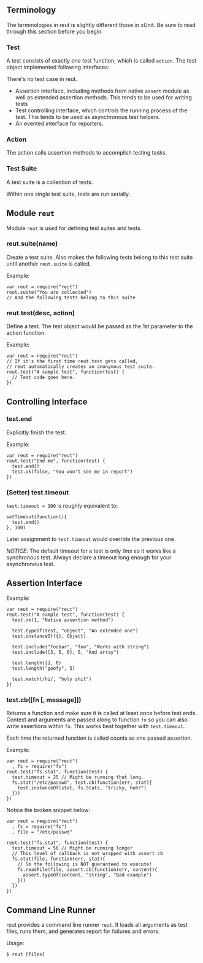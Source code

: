 ## Terminology

The terminologies in reut is slightly different those in xUnit. Be sure to
read through this section before you begin.

### Test

A test consists of exactly _one_ test function, which is called `action`.
The test object implemented following interfaces:

There's no test case in reut.

* Assertion interface, including methods from native `assert` module as
  well as extended assertion methods. This tends to be used for writing
  tests
* Test controlling interface, which controls the running process of the
  test. This tends to be used as asynchronous test helpers.
* An evented interface for reporters.

### Action

The action calls assertion methods to accomplish testing tasks.

### Test Suite

A test suite is a collection of tests.

Within one single test suite, tests are run serially.

## Module `reut`

Module `reut` is used for defining test suites and tests.

### reut.suite(name)

Create a test suite. Also makes the following tests belong to this test
suite until another `reut.suite` is called.

Example:

    var reut = require("reut")
    reut.suite("You are collected")
    // And the following tests belong to this suite

### reut.test(desc, action)

Define a test. The test object would be passed as the 1st parameter to the
action function.

Example:

    var reut = require("reut")
    // If it's the first time reut.test gets called,
    // reut automatically creates an anonymous test suite.
    reut.test("A sample test", function(test) {
      // Test code goes here.
    })

## Controlling Interface

### test.end

Explicitly finish the test.

Example:

    var reut = require("reut")
    reut.test("End me", function(test) {
      test.end()
      test.ok(false, "You won't see me in report")
    })

### (Setter) test.timeout

`test.timeout = 100` is roughly equivalent to:

    setTimeout(function(){
      test.end()
    }, 100)

Later assignment to `test.timeout` would override the previous one.

_NOTICE_: The default timeout for a test is only _1ms_ so it works like a
synchronous test. Always declare a timeout long enough for your
asynchronous test.

## Assertion Interface

Example:

    var reut = require("reut")
    reut.test("A sample test", function(test) {
      test.ok(1, "Native assertion method")

      test.typeOf(test, "object", "An extended one")
      test.instanceOf({}, Object)

      test.include("foobar", "foo", "Works with string")
      test.include([3, 5, 6], 5, "And array")

      test.length([], 0)
      test.length("goofy", 5)

      test.match(/hi/, "holy shit")
    })

### test.cb([fn [, message]])

Returns a function and make sure it is called at least once before test
ends.  Context and arguments are passed along to function `fn` so you can
also write assertions within `fn`. This works best together with
`test.timeout`.

Each time the returned function is called counts as one passed assertion.

Example:

    var reut = require("reut")
      , fs = require("fs")
    reut.test("fs.stat", function(test) {
      test.timeout = 25 // Might be running that long.
      fs.stat("/etc/passwd", test.cb(function(err, stat){
        test.instanceOf(stat, fs.Stats, "tricky, huh?")
      }))
    })

Notice the broken snippet below:

    var reut = require("reut")
      , fs = require("fs")
      , file = "/etc/passwd"

    reut.test("fs.stat", function(test) {
      test.timeout = 50 // Might be running longer
      // This level of callback is not wrapped with assert.cb
      fs.stat(file, function(err, stat){
        // So the following is NOT guaranteed to execute!
        fs.readFile(file, assert.cb(function(err, content){
          assert.typeOf(content, "string", "Bad example")
        }))
      })
    })

## Command Line Runner

reut provides a command line runner `reut`. It loads all arguments as test
files, runs them, and generates report for failures and errors.

Usage:

    $ reut [files]
